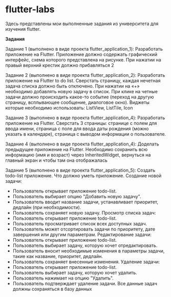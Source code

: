 # flutter-labs
Здесь представлены мои выполненные задания из университета для изучения flutter.

**Задания**

Задание 1 (выполнено в виде проекта flutter_application_1):
Разработать приложение на Flutter. Приложение должно содержать графический
интерфейс, схема которого представлена на рисунке. При нажатии на правый верхний
крестик должно прибавляться 2

Задание 2 (выполнено в виде проекта flutter_application_2):
Разработать приложение на Flutter to do list. Сверстать страницу, каждая нечетная задача списка должно быть отключено.
При нажатии на «+» необходимо добавлять новую задачу в список. При клике на четные задачи должно происходить какое-то событие (переход на другую страницу, всплывающее сообщение, диалоговое окно).
Виджеты которые необходимо использовать:
ListView,
ListTile,
Icon

Задание 3 (выполнено в виде проекта flutter_application_4):
Разработать приложение на Flutter. Сверстать 3 страницы: странице с полем для ввода имени, страница с поле для ввода даты рождения (можно указать в календаре), страница с выводом информации о пользователе.

Задание 4 (выполнено в виде проекта flutter_application_4):
Доделать предыдущее приложение на Flutter. Необходимо сохранить всю
информацию (имя и возраст) через InheritedWidget, вернуться на
главный экран и чтобы там она отображалась

Задание 5 (выполнено в виде проекта flutter_application_5):
Создать todo-list приложение.
Что должно уметь приложение.
Создание новой задачи:
* Пользователь открывает приложение todo-list.
* Пользователь выбирает опцию "Добавить новую задачу".
* Пользователь вводит название задачи, устанавливает приоритет, дедлайн
(при необходимости).
* Пользователь сохраняет новую задачу.
Просмотр списка задач:
* Пользователь открывает приложение todo-list.
* Пользователь просматривает список всех доступных задач.
* Пользователь может отсортировать задачи по приоритету, дате завершения
или другим параметрам.
Редактирование задачи:
* Пользователь открывает приложение todo-list.
* Пользователь выбирает задачу, которую хочет отредактировать.
* Пользователь вносит необходимые изменения в параметры задачи, такие
как название, приоритет, дедлайн.
* Пользователь сохраняет внесенные изменения.
Удаление задачи:
* Пользователь открывает приложение todo-list.
* Пользователь выбирает задачу, которую хочет удалить.
* Пользователь нажимает на опцию "Удалить".
* Пользователь подтверждает удаление задачи.
Все данные задач должны сохраняться в базу данных
